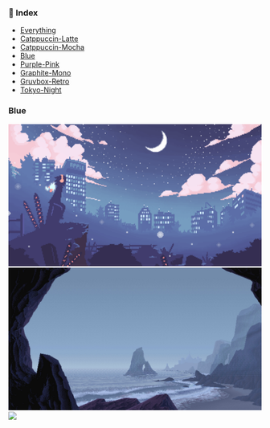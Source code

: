 ### 📖 Index
- [Everything](src/index/Everything.md)
- [Catppuccin-Latte](src/index/Catppuccin-Latte.md)
- [Catppuccin-Mocha](src/index/Catppuccin-Mocha.md)
- [Blue](src/index/Blue.md)
- [Purple-Pink](src/index/Purple-Pink.md)
- [Graphite-Mono](src/index/Graphite-Mono.md)
- [Gruvbox-Retro](src/index/Gruvbox-Retro.md)
- [Tokyo-Night](src/index/Tokyo-Night.md)

### Blue

<img src="https://github.com/iambluie/masterpiecewallpapers/blob/main/src/wallpapers/Blue/Bluenight.gif?raw=true">
<img src="https://github.com/iambluie/masterpiecewallpapers/blob/main/src/wallpapers/Blue/Coast.jpg?raw=true">
<img src="https://github.com/iambluie/masterpiecewallpapers/blob/main/src/wallpapers/Blue/Paintedblue.png?raw=true">